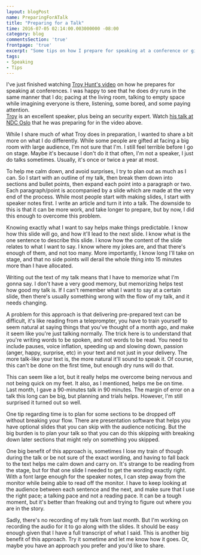 ```yaml
---
layout: blogPost
name: PreparingForATalk
title: "Preparing for a Talk"
time: 2016-07-05 02:14:00.003000000 -08:00
category: blog
commentsSection: 'true'
frontpage: 'true'
excerpt: "Some tips on how I prepare for speaking at a conference or give presentation"
tags: 
- Speaking
- Tips
---
```


I've just finished watching [Troy Hunt's video](https://www.youtube.com/watch?v=xte50LJbsTU) on how he prepares for speaking at conferences. I was happy to see that he does dry runs in the same manner that I do; pacing at the living room, talking to empty space while imagining everyone is there, listening, some bored, and some paying attention.  
[Troy](https://www.troyhunt.com/) is an excellent speaker, plus being an security expert. Watch [his talk at NDC Oslo](https://vimeo.com/171897425) that he was preparing for in the video above.

While I share much of what Troy does in preparation, I wanted to share a bit more on what I do differently. While some people are gifted at facing a big room with large audience, I'm not sure that I'm. I still feel terrible before I go on stage. Maybe it's because I don't do it that often, I'm not a speaker, I just do talks sometimes. Usually, it's once or twice a year at most. 

To help me calm down, and avoid surprises, I try to plan out as much as I can. So I start with an outline of my talk, then break them down into sections and bullet points, then expand each point into a paragraph or two. Each paragraph/point is accompanied by a slide which are made at the very end of the process. 
While most people start with making slides, I start with speaker notes first.
I write an article and turn it into a talk. The downside to this is that it can be more work, and take longer to prepare, but by now, I did this enough to overcome this problem.

Knowing exactly what I want to say helps make things predictable. I know how this slide will go, and how it'll lead to the next slide. I know what is the one sentence to describe this slide. I know how the content of the slide relates to what I want to say. I know where my jokes are, and that there's enough of them, and not too many. More importantly, I know long I'll take on stage, and that no side points will derail the whole thing into 15 minutes more than I have allocated.

Writing out the text of my talk means that I have to memorize what I'm gonna say. I don't have a very good memory, but memorizing helps test how good my talk is. If I can't remember what I want to say at a certain slide, then there's usually something wrong with the flow of my talk, and it needs changing.

A problem for this approach is that delivering pre-prepared text can be difficult, it's like reading from a teleprompter, you have to train yourself to seem natural at saying things that you've thought of a month ago, and make it seem like you're just talking normally. The trick here is to understand that you're writing words to be spoken, and not words to be read. You need to include pauses, voice inflation, speeding up and slowing down, passion (anger, happy, surprise, etc) in your text and not just in your delivery. The more talk-like your text is, the more natural it'll sound to speak it. Of course, this can't be done on the first time, but enough dry runs will do that.

This can seem like a lot, but it really helps me overcome being nervous and not being quick on my feet. It also, as I mentioned, helps me be on time. Last month, I gave a 90-minutes talk in 90 minutes. The margin of error on a talk this long can be big, but planning and trials helps. However, I'm still surprised it turned out so well.

One tip regarding time is to plan for some sections to be dropped off without breaking your flow. There are presentation software that helps you have optional slides that you can skip with the audience noticing. But the big burden is to plan your talk so that you can do this skipping with breaking down later sections that might rely on something you skipped.

One big benefit of this approach is, sometimes I lose my train of though during the talk or be not sure of the exact wording, and having to fall back to the text helps me calm down and carry on. It's strange to be reading from the stage, but for that one slide I needed to get the wording exactly right. With a font large enough for the speaker notes, I can step away from the monitor while being able to read off the monitor. I have to keep looking at the audience between each sentence and the next, and make sure that I use the right pace; a talking pace and not a reading pace. It can be a tough moment, but it's better than freaking out and trying to figure out where you are in the story. 

Sadly, there's no recording of my talk from last month. But I'm working on recording the audio for it to go along with the slides. It should be easy enough given that I have a full transcript of what I said. This is another big benefit of this approach. Try it sometime and let me know how it goes. Or, maybe you have an approach you prefer and you'd like to share.